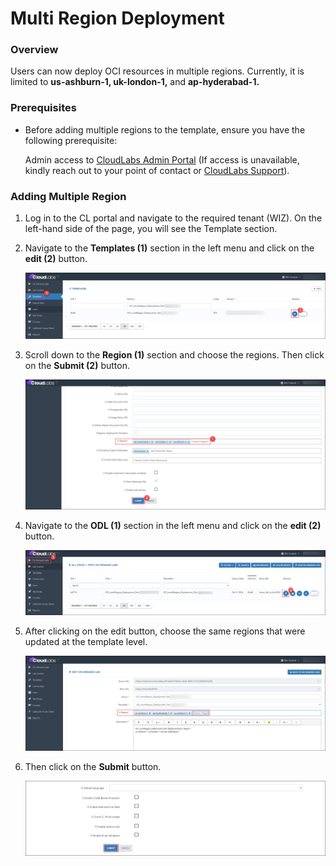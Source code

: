 # Multi Region Deployment

### Overview

Users can now deploy OCI resources in multiple regions. Currently, it is limited to **us-ashburn-1, uk-london-1,** and **ap-hyderabad-1.**

### Prerequisites

- Before adding multiple regions to the template, ensure you have the following prerequisite:
  
  Admin access to [CloudLabs Admin Portal](https://admin.cloudlabs.ai/) (If access is unavailable, kindly reach out to your point of contact or [CloudLabs Support](https://docs.cloudlabs.ai/RequestSupport)).

### Adding Multiple Region 

1. Log in to the CL portal and navigate to the required tenant (WIZ). On the left-hand side of the page, you will see the Template section.

2. Navigate to the **Templates (1)** section in the left menu and click on the **edit (2)** button.

   ![](./img/01.png)

3. Scroll down to the **Region (1)** section and choose the regions. Then click on the **Submit (2)** button.

   ![](./img/02.png)

4. Navigate to the **ODL (1)** section in the left menu and click on the **edit (2)** button.

   ![](./img/03.png)

5. After clicking on the edit button, choose the same regions that were updated at the template level.

   ![](./img/04.png)

6. Then click on the **Submit** button.

   ![](./img/05.png)

